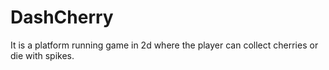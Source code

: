 # DashCherry
It is a platform running game in 2d where the player can collect cherries or die with spikes.
